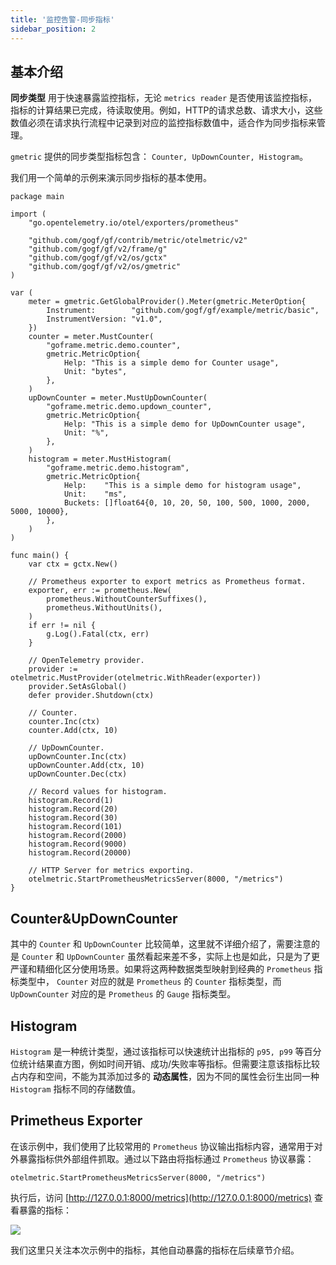 ```yaml
---
title: '监控告警-同步指标'
sidebar_position: 2
---
```


## 基本介绍

**同步类型** 用于快速暴露监控指标，无论 `metrics reader` 是否使用该监控指标，指标的计算结果已完成，待读取使用。例如，HTTP的请求总数、请求大小，这些数值必须在请求执行流程中记录到对应的监控指标数值中，适合作为同步指标来管理。

`gmetric` 提供的同步类型指标包含： `Counter, UpDownCounter, Histogram`。

我们用一个简单的示例来演示同步指标的基本使用。

```
package main

import (
	"go.opentelemetry.io/otel/exporters/prometheus"

	"github.com/gogf/gf/contrib/metric/otelmetric/v2"
	"github.com/gogf/gf/v2/frame/g"
	"github.com/gogf/gf/v2/os/gctx"
	"github.com/gogf/gf/v2/os/gmetric"
)

var (
	meter = gmetric.GetGlobalProvider().Meter(gmetric.MeterOption{
		Instrument:        "github.com/gogf/gf/example/metric/basic",
		InstrumentVersion: "v1.0",
	})
	counter = meter.MustCounter(
		"goframe.metric.demo.counter",
		gmetric.MetricOption{
			Help: "This is a simple demo for Counter usage",
			Unit: "bytes",
		},
	)
	upDownCounter = meter.MustUpDownCounter(
		"goframe.metric.demo.updown_counter",
		gmetric.MetricOption{
			Help: "This is a simple demo for UpDownCounter usage",
			Unit: "%",
		},
	)
	histogram = meter.MustHistogram(
		"goframe.metric.demo.histogram",
		gmetric.MetricOption{
			Help:    "This is a simple demo for histogram usage",
			Unit:    "ms",
			Buckets: []float64{0, 10, 20, 50, 100, 500, 1000, 2000, 5000, 10000},
		},
	)
)

func main() {
	var ctx = gctx.New()

	// Prometheus exporter to export metrics as Prometheus format.
	exporter, err := prometheus.New(
		prometheus.WithoutCounterSuffixes(),
		prometheus.WithoutUnits(),
	)
	if err != nil {
		g.Log().Fatal(ctx, err)
	}

	// OpenTelemetry provider.
	provider := otelmetric.MustProvider(otelmetric.WithReader(exporter))
	provider.SetAsGlobal()
	defer provider.Shutdown(ctx)

	// Counter.
	counter.Inc(ctx)
	counter.Add(ctx, 10)

	// UpDownCounter.
	upDownCounter.Inc(ctx)
	upDownCounter.Add(ctx, 10)
	upDownCounter.Dec(ctx)

	// Record values for histogram.
	histogram.Record(1)
	histogram.Record(20)
	histogram.Record(30)
	histogram.Record(101)
	histogram.Record(2000)
	histogram.Record(9000)
	histogram.Record(20000)

	// HTTP Server for metrics exporting.
	otelmetric.StartPrometheusMetricsServer(8000, "/metrics")
}
```

## Counter&UpDownCounter

其中的 `Counter` 和 `UpDownCounter` 比较简单，这里就不详细介绍了，需要注意的是 `Counter` 和 `UpDownCounter` 虽然看起来差不多，实际上也是如此，只是为了更严谨和精细化区分使用场景。如果将这两种数据类型映射到经典的 `Prometheus` 指标类型中， `Counter` 对应的就是 `Prometheus` 的 `Counter` 指标类型，而 `UpDownCounter` 对应的是 `Prometheus` 的 `Gauge` 指标类型。

## Histogram

`Histogram` 是一种统计类型，通过该指标可以快速统计出指标的 `p95, p99` 等百分位统计结果直方图，例如时间开销、成功/失败率等指标。但需要注意该指标比较占内存和空间，不能为其添加过多的 **动态属性**，因为不同的属性会衍生出同一种 `Histogram` 指标不同的存储数值。

## Primetheus Exporter

在该示例中，我们使用了比较常用的 `Prometheus` 协议输出指标内容，通常用于对外暴露指标供外部组件抓取。通过以下路由将指标通过 `Prometheus` 协议暴露：

```
otelmetric.StartPrometheusMetricsServer(8000, "/metrics")
```

执行后，访问 [http://127.0.0.1:8000/metrics](http://127.0.0.1:8000/metrics) 查看暴露的指标：

![](/markdown/50c5c45e521aa19633873aa9f9186ac3.png)

我们这里只关注本次示例中的指标，其他自动暴露的指标在后续章节介绍。